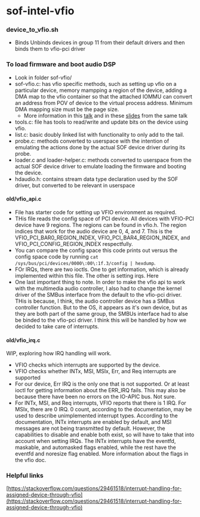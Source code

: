 # sof-intel-vfio

### device_to_vfio.sh
* Binds Unbinds devices in group 11 from their default drivers and then binds them to vfio-pci driver


### To load firmware and boot audio DSP
* Look in folder sof-vfio/
* sof-vfio.c: has vfio specific methods, such as setting up vfio on a particular device, memory mampping a region of the device, adding a DMA map to the vfio container so that the attached IOMMU can convert an address from POV of device to the virtual process address. Minimum DMA mapping size must be the page size. 
  * More information in this <a href="https://www.youtube.com/watch?v=WFkdTFTOTpA" target="_blank">talk</a> and in these [slides](helpful/01x04-Alex_Williamson-An_Introduction_to_PCI_Device_Assignment_with_VFIO.pdf) from the same talk
* tools.c: file has tools to read/write and update bits on the device using vfio.
* list.c: basic doubly linked list with functionality to only add to the tail.
* probe.c: methods converted to userspace with the intention of emulating the actions done by the actual SOF device driver during its probe.
* loader.c and loader-helper.c: methods converted to userspace from the actual SOF device driver to emulate loading the firmware and booting the device.
* hdaudio.h: contains stream data type declaration used by the SOF driver, but converted to be relevant in userspace 

#### old/vfio_api.c
* File has starter code for setting up VFIO environment as required.
* THis file reads the config space of PCI device. All devices with VFIO-PCI device have 9 regions. The regions can be found in vfio.h. The region indices that work for the audio device are 0, 4, and 7. This is the VFIO_PCI_BAR0_REGION_INDEX, VFIO_PCI_BAR4_REGION_INDEX, and VFIO_PCI_CONFIG_REGION_INDEX respectfully. 
* You can compare the config space this code prints out versus the config space code by running `cat /sys/bus/pci/devices/0000\:00\:1f.3/config | hexdump`. 
* FOr IRQs, there are two ioctls. One to get information, which is already implemented within this file. The other is setting irqs. Here 
* One last important thing to note. In order to make the vfio api to work with the multimedia audio controller, I also had to change the kernel driver of the SMBus interface from the default to the vfio-pci driver. THis is because, I think, the audio controller device has a SMBus controller function. But to the OS, it appears as it's own device, but as they are both part of the same group, the SMBUs interface had to alse be binded to the vfio-pci driver. I think this will be handled by how we decided to take care of interrupts. 

#### old/vfio_irq.c
WIP, exploring how IRQ handling will work.
* VFIO checks which interrupts are supported by the device.
* VFIO checks whether INTx, MSI, MSIx, Err, and Req interrupts are supported
* For our device, Err IRQ is the only one that is not supported. Or at least ioctl for getting information about the ERR_IRQ fails. This may also be because there have been no errors on the IO-APIC bus. Not sure.
* For INTx, MSI, and Req interrupts, VFIO reports that there is 1 IRQ. For MSIx, there are 0 IRQ. 0 count, according to the documentation, may be used to describe unimplemented interrupt types. According to the documentation, INTx interrupts are enabled by default, and MSI messages are not being transmitted by default. However, the capabilities to disable and enable both exist, so will have to take that into account when setting IRQs. The INTx interrupts have the eventfd, maskable, and automasked flags enabled, while the rest have the eventfd and noresize flag enabled. More information about the flags in the vfio doc. 


### Helpful links
[https://stackoverflow.com/questions/29461518/interrupt-handling-for-assigned-device-through-vfio](https://stackoverflow.com/questions/29461518/interrupt-handling-for-assigned-device-through-vfio)
